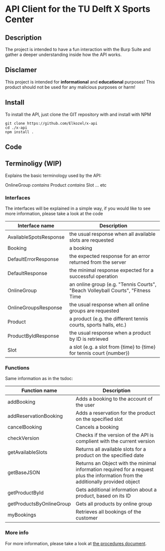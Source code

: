 # API Client for the TU Delft X Sports Center

## Description
The project is intended to have a fun interaction with the Burp Suite and gather a deeper understanding inside how the API works.

## Disclamer
This project is intended for **informational** and **educational** purposes! This product should not be used for any malicious purposes or harm!

## Install
To install the API, just clone the GIT repository with and install with NPM
```
git clone https://github.com/Elkozel/x-api
cd ./x-api
npm install .
```

## Code

## Terminoligy (WIP)
Explains the basic terminology used by the API:

OnlineGroup *contains* Product *contains* Slot ... etc

### Interfaces
The interfaces will be explained in a simple way, if you would like to see more information, please take a look at the code

| Interface name           	| Description                                                                        	|
|-------------------------	|------------------------------------------------------------------------------------	|
| AvailableSpotsResponse  	|  the   usual response when all available slots are requested                       	|
| Booking                 	|  a booking                                                                         	|
| DefaultErrorResponse    	|  the expected response for an error   returned from the server                     	|
| DefaultResponse         	|  the minimal response expected for   a successful operation                        	|
| OnlineGroup             	|  an online group (e.g. "Tennis   Courts", "Beach Volleyball Courts", "Fitness Time 	|
| OnlineGroupsResponse    	|  the usual response when all online   groups are requested                         	|
| Product                 	|  a product (e.g. the different   tennis courts, sports halls, etc.)                	|
| ProductByIdResponse     	|  the usual response when a product   by ID is retrieved                            	|
| Slot                    	|  a slot (e.g. a slot from {time} to   {time} for tennis court {number})            	|

### Functions
Same information as in the tsdoc:

| Function name             	| Description                                                                                                                           	|
|---------------------------	|---------------------------------------------------------------------------------------------------------------------------------------	|
| addBooking                	|  Adds a   booking to the account of the user                                                                                          	|
| addReservationBooking     	|  Adds a reservation for the product   on the specified slot                                                                           	|
| cancelBooking             	|  Cancels a booking                                                                                                                    	|
| checkVersion              	|  Checks if the version of the API   is complient with the current version                                                             	|
| getAvailableSlots         	|  Returns all available slots for a   product on the specified date                                                                    	|
| getBaseJSON               	|  Returns an Object with the minimal   information required for a request plus the information from the additionally   provided object 	|
| getProductById            	|  Gets additional information about   a product, based on its ID                                                                       	|
| getProductsByOnlineGroup  	|  Gets all products by online group                                                                                                    	|
| myBookings                	|  Retrieves all bookings of the   customer                                                                                             	|


### More info

For more information, please take a look at [the procedures document](procedures.md).